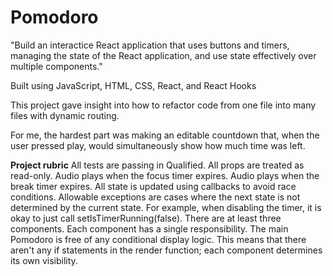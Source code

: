 # Pomodoro

"Build an interactice React application that uses buttons and timers, managing the state of the React application, and use state effectively over multiple components."

Built using JavaScript, HTML, CSS, React, and React Hooks

This project gave insight into how to refactor code from one file into many files with dynamic routing. 

For me, the hardest part was making an editable countdown that, when the user pressed play, would simultaneously show how much time was left.  

**Project rubric** 
All tests are passing in Qualified.
All props are treated as read-only.
Audio plays when the focus timer expires.
Audio plays when the break timer expires.
All state is updated using callbacks to avoid race conditions. Allowable exceptions are cases where the next state is not determined by the current state. For example, when disabling the timer, it is okay to just call setIsTimerRunning(false).
There are at least three components.
Each component has a single responsibility.
The main Pomodoro is free of any conditional display logic. This means that there aren't any if statements in the render function; each component determines its own visibility.

